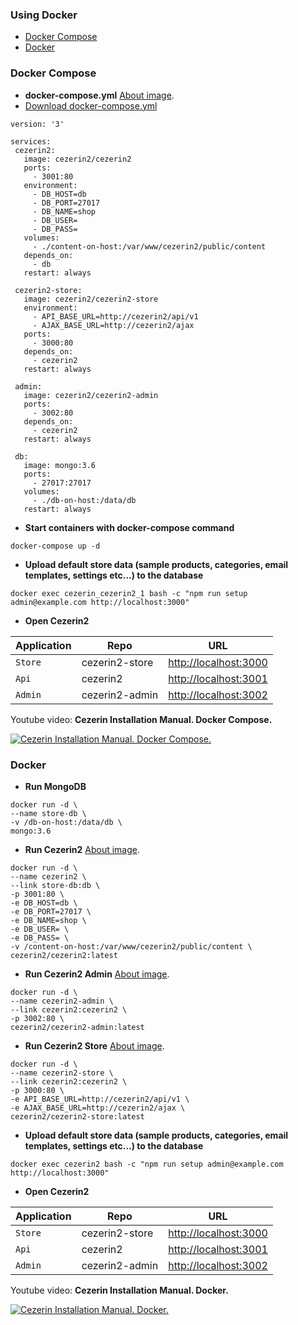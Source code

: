 ### Using Docker

- [Docker Compose](#docker-compose)
- [Docker](#docker)

### Docker Compose

- **docker-compose.yml** [About image](https://github.com/Cezerin2/docker-cezerin2/blob/master/README.md).
- [Download docker-compose.yml](https://raw.githubusercontent.com/Cezerin2/docker-cezerin2/master/docker-compose.yml)

```shell
version: '3'

services:
 cezerin2:
   image: cezerin2/cezerin2
   ports:
     - 3001:80
   environment:
     - DB_HOST=db
     - DB_PORT=27017
     - DB_NAME=shop
     - DB_USER=
     - DB_PASS=
   volumes:
     - ./content-on-host:/var/www/cezerin2/public/content
   depends_on:
     - db
   restart: always

 cezerin2-store:
   image: cezerin2/cezerin2-store
   environment:
     - API_BASE_URL=http://cezerin2/api/v1
     - AJAX_BASE_URL=http://cezerin2/ajax
   ports:
     - 3000:80
   depends_on:
     - cezerin2
   restart: always

 admin:
   image: cezerin2/cezerin2-admin
   ports:
     - 3002:80
   depends_on:
     - cezerin2
   restart: always

 db:
   image: mongo:3.6
   ports:
     - 27017:27017
   volumes:
     - ./db-on-host:/data/db
   restart: always
```

- **Start containers with docker-compose command**

```shell
docker-compose up -d
```

- **Upload default store data (sample products, categories, email templates, settings etc...) to the database**

```shell
docker exec cezerin_cezerin2_1 bash -c "npm run setup admin@example.com http://localhost:3000"
```

- **Open Cezerin2**

| Application | Repo           | URL                                            |
| ----------- | -------------- | ---------------------------------------------- |
| `Store`     | cezerin2-store | [http://localhost:3000](http://localhost:3000) |
| `Api`       | cezerin2       | [http://localhost:3001](http://localhost:3001) |
| `Admin`     | cezerin2-admin | [http://localhost:3002](http://localhost:3002) |

Youtube video: **Cezerin Installation Manual. Docker Compose.**

[![Cezerin Installation Manual. Docker Compose.
](https://img.youtube.com/vi/xZ0XUrobaMg/0.jpg)](https://youtu.be/xZ0XUrobaMg)

### Docker

- **Run MongoDB**

```shell
docker run -d \
--name store-db \
-v /db-on-host:/data/db \
mongo:3.6
```

- **Run Cezerin2** [About image](https://github.com/Cezerin2/docker-cezerin2/blob/master/cezerin2/README.md).

```shell
docker run -d \
--name cezerin2 \
--link store-db:db \
-p 3001:80 \
-e DB_HOST=db \
-e DB_PORT=27017 \
-e DB_NAME=shop \
-e DB_USER= \
-e DB_PASS= \
-v /content-on-host:/var/www/cezerin2/public/content \
cezerin2/cezerin2:latest
```

- **Run Cezerin2 Admin** [About image](https://github.com/Cezerin2/docker-cezerin2/blob/master/cezerin2-admin/README.md).

```shell
docker run -d \
--name cezerin2-admin \
--link cezerin2:cezerin2 \
-p 3002:80 \
cezerin2/cezerin2-admin:latest
```

- **Run Cezerin2 Store** [About image](https://github.com/Cezerin2/docker-cezerin2/blob/master/cezerin2-store/README.md).

```shell
docker run -d \
--name cezerin2-store \
--link cezerin2:cezerin2 \
-p 3000:80 \
-e API_BASE_URL=http://cezerin2/api/v1 \
-e AJAX_BASE_URL=http://cezerin2/ajax \
cezerin2/cezerin2-store:latest
```

- **Upload default store data (sample products, categories, email templates, settings etc...) to the database**

```shell
docker exec cezerin2 bash -c "npm run setup admin@example.com http://localhost:3000"
```

- **Open Cezerin2**

| Application | Repo           | URL                                            |
| ----------- | -------------- | ---------------------------------------------- |
| `Store`     | cezerin2-store | [http://localhost:3000](http://localhost:3000) |
| `Api`       | cezerin2       | [http://localhost:3001](http://localhost:3001) |
| `Admin`     | cezerin2-admin | [http://localhost:3002](http://localhost:3002) |

Youtube video: **Cezerin Installation Manual. Docker.**

[![Cezerin Installation Manual. Docker.
](https://img.youtube.com/vi/ADvr2OqqB9Y/0.jpg)](https://youtu.be/ADvr2OqqB9Y)

